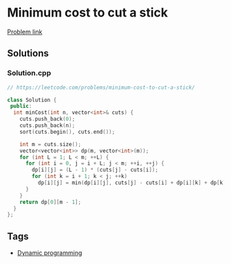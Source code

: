 # Minimum cost to cut a stick

[Problem link](https://leetcode.com/problems/minimum-cost-to-cut-a-stick/)

## Solutions


### Solution.cpp
```cpp
// https://leetcode.com/problems/minimum-cost-to-cut-a-stick/

class Solution {
 public:
  int minCost(int n, vector<int>& cuts) {
    cuts.push_back(0);
    cuts.push_back(n);
    sort(cuts.begin(), cuts.end());

    int m = cuts.size();
    vector<vector<int>> dp(m, vector<int>(m));
    for (int L = 1; L < m; ++L) {
      for (int i = 0, j = i + L; j < m; ++i, ++j) {
        dp[i][j] = (L - 1) * (cuts[j] - cuts[i]);
        for (int k = i + 1; k < j; ++k)
          dp[i][j] = min(dp[i][j], cuts[j] - cuts[i] + dp[i][k] + dp[k][j]);
      }
    }
    return dp[0][m - 1];
  }
};
```
## Tags

* [Dynamic programming](/README.md#Dynamic_programming)
